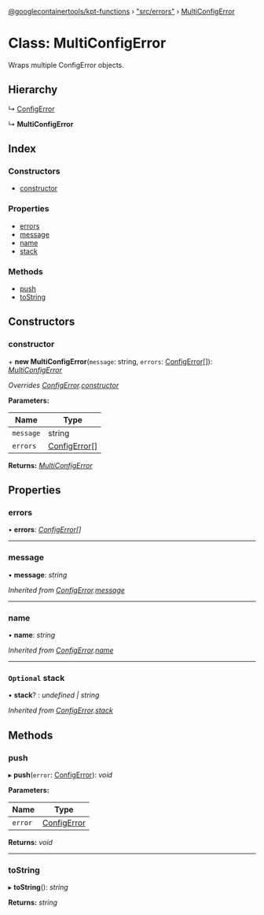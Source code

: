 [@googlecontainertools/kpt-functions](../README.md) › ["src/errors"](../modules/_src_errors_.md) › [MultiConfigError](_src_errors_.multiconfigerror.md)

# Class: MultiConfigError

Wraps multiple ConfigError objects.

## Hierarchy

  ↳ [ConfigError](_src_errors_.configerror.md)

  ↳ **MultiConfigError**

## Index

### Constructors

* [constructor](_src_errors_.multiconfigerror.md#constructor)

### Properties

* [errors](_src_errors_.multiconfigerror.md#errors)
* [message](_src_errors_.multiconfigerror.md#message)
* [name](_src_errors_.multiconfigerror.md#name)
* [stack](_src_errors_.multiconfigerror.md#optional-stack)

### Methods

* [push](_src_errors_.multiconfigerror.md#push)
* [toString](_src_errors_.multiconfigerror.md#tostring)

## Constructors

###  constructor

\+ **new MultiConfigError**(`message`: string, `errors`: [ConfigError](_src_errors_.configerror.md)[]): *[MultiConfigError](_src_errors_.multiconfigerror.md)*

*Overrides [ConfigError](_src_errors_.configerror.md).[constructor](_src_errors_.configerror.md#constructor)*

**Parameters:**

Name | Type |
------ | ------ |
`message` | string |
`errors` | [ConfigError](_src_errors_.configerror.md)[] |

**Returns:** *[MultiConfigError](_src_errors_.multiconfigerror.md)*

## Properties

###  errors

• **errors**: *[ConfigError](_src_errors_.configerror.md)[]*

___

###  message

• **message**: *string*

*Inherited from [ConfigError](_src_errors_.configerror.md).[message](_src_errors_.configerror.md#message)*

___

###  name

• **name**: *string*

*Inherited from [ConfigError](_src_errors_.configerror.md).[name](_src_errors_.configerror.md#name)*

___

### `Optional` stack

• **stack**? : *undefined | string*

*Inherited from [ConfigError](_src_errors_.configerror.md).[stack](_src_errors_.configerror.md#optional-stack)*

## Methods

###  push

▸ **push**(`error`: [ConfigError](_src_errors_.configerror.md)): *void*

**Parameters:**

Name | Type |
------ | ------ |
`error` | [ConfigError](_src_errors_.configerror.md) |

**Returns:** *void*

___

###  toString

▸ **toString**(): *string*

**Returns:** *string*
